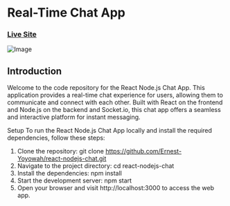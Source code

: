 # Real-Time Chat App

### [Live Site](blank)

![Image](https://cdn.dribbble.com/users/1769954/screenshots/14867104/media/61fb2e7aca0c9e8b9e7bde5db155d538.png?resize=400x0)

## Introduction
Welcome to the code repository for the React Node.js Chat App. This application provides a real-time chat experience for users, allowing them to communicate and connect with each other. Built with React on the frontend and Node.js on the backend and Socket.io, this chat app offers a seamless and interactive platform for instant messaging.

Setup
To run the React Node.js Chat App locally and install the required dependencies, follow these steps:

1. Clone the repository:
   git clone https://github.com/Ernest-Yoyowah/react-nodejs-chat.git
2. Navigate to the project directory:
   cd react-nodejs-chat
3. Install the dependencies:
   npm install
4. Start the development server:
   npm start
5. Open your browser and visit http://localhost:3000 to access the web app.
